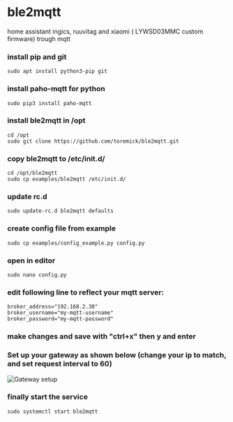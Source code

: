 # ble2mqtt
home assistant ingics, ruuvitag and xiaomi ( LYWSD03MMC custom firmware)   trough mqtt

### install pip and git  
```sudo apt install python3-pip git```


### install paho-mqtt for python  
```sudo pip3 install paho-mqtt```  


### install ble2mqtt in /opt
```cd /opt```  
```sudo git clone https://github.com/toremick/ble2mqtt.git```  



### copy ble2mqtt to /etc/init.d/
```cd /opt/ble2mqtt```  
```sudo cp examples/ble2mqtt /etc/init.d/```  

### update rc.d  
```sudo update-rc.d ble2mqtt defaults```   

### create config file from example   
```sudo cp examples/config_example.py config.py```   

### open in editor
```sudo nano config.py``` 

### edit following line to reflect your mqtt server:      
```broker_address="192.168.2.30"```      
```broker_username="my-mqtt-username"```  
```broker_password="my-mqtt-password"```  

### make changes and save with "ctrl+x" then y and enter    


### Set up your gateway as shown below (change your ip to match, and set request interval to 60)


![Gateway setup](/images/setup%20gateway.PNG)



### finally start the service  
```sudo systemctl start ble2mqtt``` 
